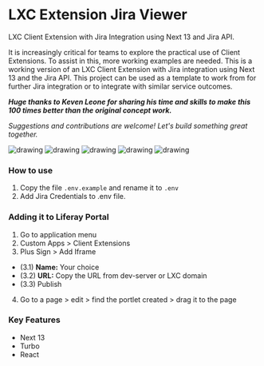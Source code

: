 # LXC Extension Jira Viewer

LXC Client Extension with Jira Integration using Next 13 and Jira API.

It is increasingly critical for teams to explore the practical use of Client Extensions. To assist in this, more working examples are needed. This is a working version of an LXC Client Extension with Jira integration using Next 13 and the Jira API. This project can be used as a template to work from for further Jira integration or to integrate with similar service outcomes.

***Huge thanks to Keven Leone for sharing his time and skills to make this 100 times better than the original concept work.***

*Suggestions and contributions are welcome! Let's build something great together.*

<img src="./assets/jira-integration.png" alt="drawing"/>
<img src="./assets/issues.png" alt="drawing"/>
<img src="./assets/mytasks1.png" alt="drawing"/>
<img src="./assets/mytasks2.png" alt="drawing"/>
<img src="./assets/client-extension.png" alt="drawing"/>

### How to use

1. Copy the file `.env.example` and rename it to `.env`
2. Add Jira Credentials to .env file.

### Adding it to Liferay Portal

1. Go to application menu
2. Custom Apps > Client Extensions
3. Plus Sign > Add Iframe
- (3.1) **Name:** Your choice
- (3.2) **URL:** Copy the URL from dev-server or LXC domain
- (3.3) Publish
4. Go to a page > edit > find the portlet created > drag it to the page

### Key Features
* Next 13
* Turbo
* React
